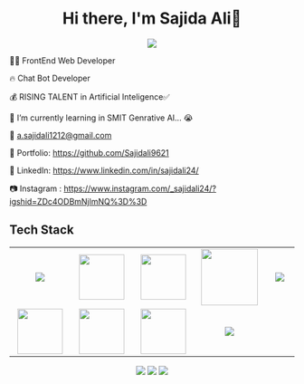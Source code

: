<body>
  <div align="center">
    <h1> Hi there, I'm Sajida Ali👋<a href="https://github.com/Sajidali9621"></h1>
  </div>
<p align="center">
<a href="https://github.com/Sajidali9621"><img src="https://readme-typing-svg.herokuapp.com/?lines=FrontEnd+Web+Developer;ChatBot+Developer&font=Roboto&size=26&duration=3500&pause=500&center=true&width=500&height=50&color=eab676"></a>
	
<!-- ## My WordPress Course 
- [Mubashar Nouman](https://www.youtube.com/channel/UC6lUUWMyuiibsJzV8BNdaEQ)
 -->


	
👨‍💻 FrontEnd Web Developer 

🔥  Chat Bot Developer 
	
💰 RISING TALENT in Artificial Inteligence✅
	
📓 I’m currently learning in SMIT Genrative AI... 😭

📧 a.sajidali1212@gmail.com

🎨 Portfolio: https://github.com/Sajidali9621

💼 LinkedIn: https://www.linkedin.com/in/sajidali24/

📷 Instagram : https://www.instagram.com/_sajidali24/?igshid=ZDc4ODBmNjlmNQ%3D%3D
 
<h2>Tech Stack</h2>

<table width="100">
<tr>
    <td align='center' width="200">
        <img src="https://w7.pngwing.com/pngs/201/90/png-transparent-logo-html-html5.png" width="">
    </td>

  <td align='center' width="200">
        <img src="https://www.linkpicture.com/q/tl-b.png"  width="80">
    </td>
 <td align='center' width="200">
        <img src="https://upload.wikimedia.org/wikipedia/commons/thumb/3/38/HTML5_Badge.svg/600px-HTML5_Badge.svg.png" width="80">
    </td>
 <td align='center' width="200">
        <img src="https://github.com/bestofjs/bestofjs-webui/blob/master/public/logos/vscode.svg" width="100">
    </td>
 <td align='center' width="200">
        <img src="https://www.linkpicture.com/q/download_75.jpg">
    </td>
 
</tr>
 
<tr>
    <td align='center'>
        <img src="https://www.linkpicture.com/q/download_75.jpg"  width="80">
    </td>
    <td align='center'>
        <img src="https://www.linkpicture.com/q/download_75.jpg" width="80">
    </td>
 <td align='center'>
        <img src="https://www.linkpicture.com/q/download_75.jpg" width="80">
    </td>
     <td align='center'>
        <img src="https://www.linkpicture.com/q/download_75.jpg">
    </td>
</tr>
 

    
</table>
</p>
<p align="center">
<a href="https://www.linkedin.com/in/sajidali24/"><img src="https://img.shields.io/badge/Sajid Ali-0077B5?style=flat&logo=Linkedin&logoColor=white"/></a>
<a href="a.sajidali1212@gmail.com"><img src="https://img.shields.io/badge/-a.sajidali1212@gmail.com-D14836?style=flat&logo=Gmail&logoColor=white"/></a>
<a href="https://www.instagram.com/_sajidali24/?igshid=ZDc4ODBmNjlmNQ%3D%3D"><img src="https://img.shields.io/badge/_sajidali24-E4405F?style=flat&logo=Instagram&logoColor=white"/></a>
 </p>
 
<br>
